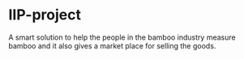 # IIP-project
A smart solution to help the people in the bamboo industry measure bamboo and it also gives a market place for selling the goods.
